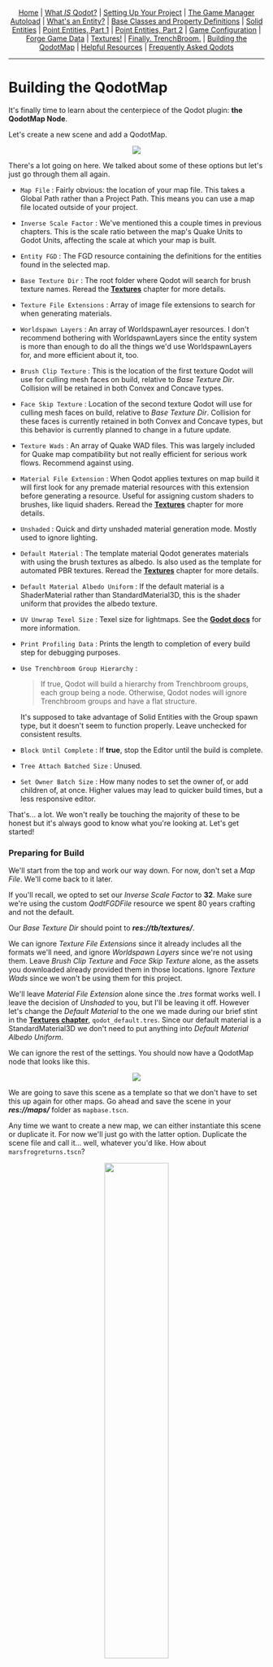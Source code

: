 <p align=center>
<a href="../readme.md">Home</a> |
<a href="qodot.md">What <i>IS</i> Qodot?</a> | 
<a href="setup.md">Setting Up Your Project</a> | 
<a href="gamemanager.md">The Game Manager Autoload</a> | 
<a href="entities.md">What's an Entity?</a> | 
<a href="baseclass.md">Base Classes and Property Definitions</a> | 
<a href="solidclass.md">Solid Entities</a> | 
<a href="pointclass.md">Point Entities, Part 1</a> | 
<a href="pointclass2.md">Point Entities, Part 2</a> | 
<a href="gameconfig.md">Game Configuration</a> | 
<a href="fgd.md">Forge Game Data</a> | 
<a href="textures.md">Textures!</a> | 
<a href="trenchbroom.md">Finally. TrenchBroom.</a> | 
<a href="qodotmap.md">Building the QodotMap</a> | 
<a href="resources.md">Helpful Resources</a> |
<a href="faq.md">Frequently Asked Qodots</a> 
</p>

---

# Building the QodotMap

It's finally time to learn about the centerpiece of the Qodot plugin: **the QodotMap Node**.

Let's create a new scene and add a QodotMap.

<p align=center><img src="../images/qodotmap0.png">

There's a lot going on here. We talked about some of these options but let's just go through them all again.

- `Map File` : Fairly obvious: the location of your map file. This takes a Global Path rather than a Project Path. This means you can use a map file located outside of your project.

- `Inverse Scale Factor` : We've mentioned this a couple times in previous chapters. This is the scale ratio between the map's Quake Units to Godot Units, affecting the scale at which your map is built.

- `Entity FGD` : The FGD resource containing the definitions for the entities found in the selected map.

- `Base Texture Dir` : The root folder where Qodot will search for brush texture names. Reread the [**Textures**](textures.md) chapter for more details.

- `Texture File Extensions` : Array of image file extensions to search for when generating materials.

- `Worldspawn Layers` : An array of WorldspawnLayer resources. I don't recommend bothering with WorldspawnLayers since the entity system is more than enough to do all the things we'd use WorldspawnLayers for, and more efficient about it, too.

- `Brush Clip Texture` : This is the location of the first texture Qodot will use for culling mesh faces on build, relative to _Base Texture Dir_. Collision will be retained in both Convex and Concave types.

- `Face Skip Texture` : Location of the second texture Qodot will use for culling mesh faces on build, relative to _Base Texture Dir_. Collision for these faces is currently retained in both Convex and Concave types, but this behavior is currently planned to change in a future update.

- `Texture Wads` : An array of Quake WAD files. This was largely included for Quake map compatibility but not really efficient for serious work flows. Recommend against using.

- `Material File Extension` : When Qodot applies textures on map build it will first look for any premade material resources with this extension before generating a resource. Useful for assigning custom shaders to brushes, like liquid shaders. Reread the [**Textures**](textures.md) chapter for more details.

- `Unshaded` : Quick and dirty unshaded material generation mode. Mostly used to ignore lighting.

- `Default Material` : The template material Qodot generates materials with using the brush textures as albedo. Is also used as the template for automated PBR textures. Reread the [**Textures**](textures.md) chapter for more details.

- `Default Material Albedo Uniform` : If the default material is a ShaderMaterial rather than StandardMaterial3D, this is the shader uniform that provides the albedo texture.

- `UV Unwrap Texel Size` : Texel size for lightmaps. See the [**Godot docs**](https://docs.godotengine.org/en/stable/tutorials/3d/global_illumination/using_lightmap_gi.html#unwrap-on-scene-import-recommended) for more information.

- `Print Profiling Data` : Prints the length to completion of every build step for debugging purposes.

- `Use Trenchbroom Group Hierarchy` :
    > If true, Qodot will build a hierarchy from Trenchbroom groups, each group being a node. Otherwise, Qodot nodes will ignore Trenchbroom groups and have a flat structure.

    It's supposed to take advantage of Solid Entities with the Group spawn type, but it doesn't seem to function properly. Leave unchecked for consistent results.

- `Block Until Complete` : If **true**, stop the Editor until the build is complete.

- `Tree Attach Batched Size` : Unused.

- `Set Owner Batch Size` : How many nodes to set the owner of, or add children of, at once. Higher values may lead to quicker build times, but a less responsive editor.

That's... a lot. We won't really be touching the majority of these to be honest but it's always good to know what you're looking at. Let's get started!

### Preparing for Build

We'll start from the top and work our way down. For now, don't set a _Map File_. We'll come back to it later.

If you'll recall, we opted to set our _Inverse Scale Factor_ to **32**. Make sure we're using the custom _QodtFGDFile_ resource we spent 80 years crafting and not the default.

Our _Base Texture Dir_ should point to ***res://tb/textures/***.

We can ignore _Texture File Extensions_ since it already includes all the formats we'll need, and ignore _Worldspawn Layers_ since we're not using them. Leave _Brush Clip Texture_ and _Face Skip Texture_ alone, as the assets you downloaded already provided them in those locations. Ignore _Texture Wads_ since we won't be using them for this project.

We'll leave _Material File Extension_ alone since the _.tres_ format works well. I leave the decision of _Unshaded_ to you, but I'll be leaving it off. However let's change the _Default Material_ to the one we made during our brief stint in the [**Textures chapter**](textures.md#why-are-my-textures-blurry), `qodot_default.tres`. Since our default material is a StandardMaterial3D we don't need to put anything into _Default Material Albedo Uniform_.

We can ignore the rest of the settings. You should now have a QodotMap node that looks like this.

<p align=center><img src="../images/qodotmap1.png">

We are going to save this scene as a template so that we don't have to set this up again for other maps. Go ahead and save the scene in your ***res://maps/*** folder as `mapbase.tscn`.

Any time we want to create a new map, we can either instantiate this scene or duplicate it. For now we'll just go with the latter option. Duplicate the scene file and call it... well, whatever you'd like. How about `marsfrogreturns.tscn`?

<p align=center><img src="../images/tb1.png" width=50%><br>

## Time to Build

In your definitely-named `marsfrogreturns.tscn`, go ahead and give the _QodotMap_ node the location of the map file we made earlier. With the QodotMap selected, at the top of the Editor you should see some buttons.

<p align=center><img src="../images/qodotmap2.png">

- **Quick Build** : Quickly builds the map without setting ownership to any nodes. Build does not persist outside of the edited scene and disappears upon testing or closing the scene file. Only intended to give a quick preview.

- **Full Build** : Fully constructs the map and assigns ownership to nodes, allowing them to persist in the scene and be saved.

- **Unwrap UV2** : Unwraps the Worldspawn mesh's UV2 for lightmapping. This does not unwrap anything not merged with Worldspawn. Not to worry though, our [**func_geo script automatically unwraps our UV2 upon build**](solidclass.md#writing-our-func_geogd-script) so we don't have to worry about it.

Go ahead. Perform a **Full Build**.

If you did everything correctly up until this point, you should end up with something like this.

<p align=center><img src="../images/qodotmap3.png">

When you test it out you should notice one of the Marsfrogs has _vanished_. This was the one we set the `appearance_flag` to `Not on Normal`. You'll also hear our **Sound3D** play the music cue that came with the assets you downloaded earlier, the one we set by filepath.

<p align=center><img src="../images/qodotmap4.png">

Wait a few moments for the music cue to finish playing and the Sound3D will then call Game Manager's `use_targerts` method, triggering the **Marsfrog** to do a little dance while also printing a message in the Output.

> _NOTE: While the Game Manager only calls the Utility Function's `print()` method, you can replace it with any custom UI messaging method or signal to display in-game on-screen text._

***Hello world! Look at little Marsfrog go!***

<p align=center><img src="../images/qodotmap5.png">

Incredible work! Congratulations! You've gone from nothing to successfully watching a little Marsfrog dance to the end of a silly music cue, completely mapped out in TrenchBroom!

And that's really all there is to it. Every single entity you will ever make follows these basic design ideas. It may seem a bit overwhelming to some of you, but all it takes is a little bit more practice and familiarity and it will quickly become second nature.

And before you know it, you'll have that `func_door` opening by auto-generated `trigger_volume` in no time at all.

<p align=center><img src="../images/congratulations.png">

---

<p align=center>
<a href="../readme.md">Home</a> |
<a href="qodot.md">What <i>IS</i> Qodot?</a> | 
<a href="setup.md">Setting Up Your Project</a> | 
<a href="gamemanager.md">The Game Manager Autoload</a> | 
<a href="entities.md">What's an Entity?</a> | 
<a href="baseclass.md">Base Classes and Property Definitions</a> | 
<a href="solidclass.md">Solid Entities</a> | 
<a href="pointclass.md">Point Entities, Part 1</a> | 
<a href="pointclass2.md">Point Entities, Part 2</a> | 
<a href="gameconfig.md">Game Configuration</a> | 
<a href="fgd.md">Forge Game Data</a> | 
<a href="textures.md">Textures!</a> | 
<a href="trenchbroom.md">Finally. TrenchBroom.</a> | 
<a href="qodotmap.md">Building the QodotMap</a> | 
<a href="resources.md">Helpful Resources</a> |
<a href="faq.md">Frequently Asked Qodots</a> 
</p>